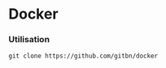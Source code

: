 Docker
================================


### Utilisation

```
git clone https://github.com/gitbn/docker
```
